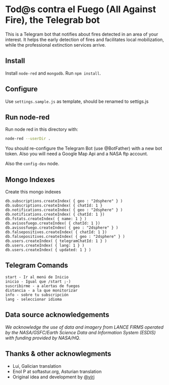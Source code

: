 # Tod@s contra el Fuego (All Against Fire), the Telegrab bot

This is a Telegram bot that notifies about fires detected in an area of your interest. It helps the early detection of fires and facilitates local mobilization, while the professional extinction services arrive.

## Install

Install `node-red` and `mongodb`. Run `npm install`.

## Configure

Use `settings.sample.js` as template, should be renamed to settigs.js

## Run node-red

Run node red in this directory with:

```bash
node-red --userDir .
```
You should re-configure the Telegram Bot (use @BotFather) with a new bot token. Also you will need a Google Map Api and a NASA ftp account.

Also the `config-dev` node.

## Mongo Indexes

Create this mongo indexes
```mongodb
db.subscriptions.createIndex( { geo : "2dsphere" } )
db.subscriptions.createIndex( { chatId: 1 }
db.notifications.createIndex( { geo : "2dsphere" } )
db.notifications.createIndex( { chatId: 1 })
db.fstats.createIndex( { name: 1 } )
db.avisosfuego.createIndex( { chatId: 1 })
db.avisosfuego.createIndex( { geo : "2dsphere" } )
db.falsepositives.createIndex( { chatId: 1 })
db.falsepositives.createIndex( { geo : "2dsphere" } )
db.users.createIndex( { telegramChatId: 1 } )
db.users.createIndex( { lang: 1 } )
db.users.createIndex( { updated: 1 } )
```

## Telegram Comands

```
start - Ir al menú de Inicio
inicio - Igual que /start ;-)
suscribirme - a alertas de fuegos
distancia - a la que monitorizar
info - sobre tu subscripción
lang - seleccionar idioma
```

## Data source acknowledgements

*We acknowledge the use of data and imagery from LANCE FIRMS operated by the NASA/GSFC/Earth Science Data and Information System (ESDIS) with funding provided by NASA/HQ*.

## Thanks & other acknowlegments

- Lui, Galician translation
- Enol P at softastur.org, Asturian translation
- Original idea and development by [@vjrj](https://github.com/vjrj)

